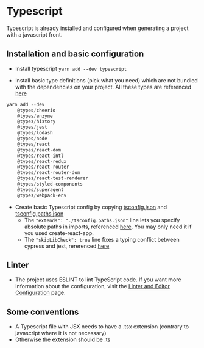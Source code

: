 # Typescript

Typescript is already installed and configured when generating a project with a javascript front.

## Installation and basic configuration

- Install typescript
  `yarn add --dev typescript`

- Install basic type definitions (pick what you need) which are not bundled with the dependencies on your project. All these types are referenced [here](https://github.com/DefinitelyTyped/DefinitelyTyped)

```js
yarn add --dev
    @types/cheerio
    @types/enzyme
    @types/history
    @types/jest
    @types/lodash
    @types/node
    @types/react
    @types/react-dom
    @types/react-intl
    @types/react-redux
    @types/react-router
    @types/react-router-dom
    @types/react-test-renderer
    @types/styled-components
    @types/superagent
    @types/webpack-env
```

- Create basic Typescript config by copying [tsconfig.json](../tsconfig.json) and [tsconfig.paths.json](../tsconfig.paths.json)
  - The `"extends": "./tsconfig.paths.json"` line lets you specify absolute paths in imports, referenced [here](https://github.com/facebook/create-react-app/issues/5645). You may only need it if you used create-react-app.
  - The `"skipLibCheck": true` line fixes a typing conflict between cypress and jest, rererenced [here](https://github.com/cypress-io/cypress/issues/1087)

## Linter

- The project uses ESLINT to lint TypeScript code. If you want more information about the configuration, visit the [Linter and Editor Configuration](./docs/linter-editor.md) page.

## Some conventions

- A Typescript file with JSX needs to have a .tsx extension (contrary to javascript where it is not necessary)
- Otherwise the extension should be .ts

